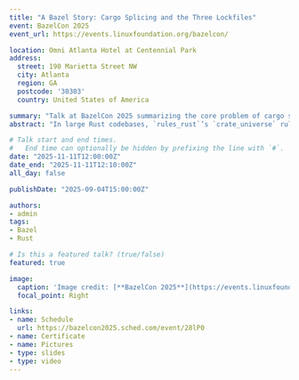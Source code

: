 ```yaml
---
title: "A Bazel Story: Cargo Splicing and the Three Lockfiles"
event: BazelCon 2025
event_url: https://events.linuxfoundation.org/bazelcon/

location: Omni Atlanta Hotel at Centennial Park
address:
  street: 190 Marietta Street NW
  city: Atlanta
  region: GA
  postcode: '30303'
  country: United States of America

summary: "Talk at BazelCon 2025 summarizing the core problem of cargo splicing, exploring our recent solutions to decouple internal deps, and generating a stable Cargo.bazel.lock file to improve developer experience in large Rust codebases using Bazel via `rules_rust`."
abstract: "In large Rust codebases, `rules_rust`’s `crate_universe` rule uses cargo to resolve dependencies and generate build targets. This involves cargo splicing - merging cargo manifests and computing the full rust dependency graph. However, on large projects, splicing is required to run on almost every workspace related change and it can take several minutes, slowing down workflows significantly. The root cause is cargo storing both internal and external dependencies in the same `Cargo.lock` file. Bazel's lockfile could help to avoid repeated splicing, but introduces a new bottleneck: the checksum of the `Cargo.lock` file is embedded in `MODULE.bazel.lock`. Any change to internal dependencies - even unrelated to third-party crates - alters the `Cargo.lock` hence the checksum in the `MODULE.bazel.lock`. This leads to widespread and unnecessary merge conflicts across large codebases. In this talk, we’ll summarize the core problem, cargo not separating first-party and third-party code in their metadata, and explore our recent solutions in `rules_rust` to decouple internal deps, generate a stable `Cargo.bazel.lock`, and improve developer experience in large Rust codebases using Bazel via `rules_rust`."

# Talk start and end times.
#   End time can optionally be hidden by prefixing the line with `#`.
date: "2025-11-11T12:00:00Z"
date_end: "2025-11-11T12:10:00Z"
all_day: false

publishDate: "2025-09-04T15:00:00Z"

authors:
- admin
tags:
- Bazel
- Rust

# Is this a featured talk? (true/false)
featured: true

image:
  caption: 'Image credit: [**BazelCon 2025**](https://events.linuxfoundation.org/bazelcon/)'
  focal_point: Right

links:
- name: Schedule
  url: https://bazelcon2025.sched.com/event/28lP0
- name: Certificate
- name: Pictures
- type: slides
- type: video
---
```

